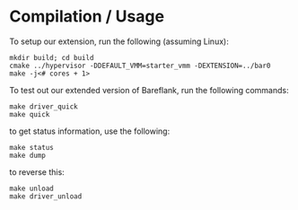 # Compilation / Usage

To setup our extension, run the following (assuming Linux):

```
mkdir build; cd build
cmake ../hypervisor -DDEFAULT_VMM=starter_vmm -DEXTENSION=../bar0
make -j<# cores + 1>
```

To test out our extended version of Bareflank, run the following commands:

```
make driver_quick
make quick
```

to get status information, use the following:

```
make status
make dump
```

to reverse this:

```
make unload
make driver_unload
```
